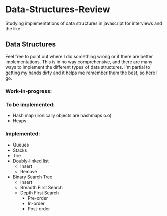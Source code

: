 # Data-Structures-Review
Studying implementations of data structures in javascript for interviews and the like

## Data Structures
Feel free to point out where I did something wrong or if there are better implementations. This is in no way comprehensive, and there are many ways to implement the different types of data structures. I'm partial to getting my hands dirty and it helps me remember them the best, so here I go.
### Work-in-progress:

### To be implemented:
* Hash map (ironically objects are hashmaps o.o)
* Heaps

### Implemented:
* Queues
* Stacks
* Trie
* Doubly-linked list
  * Insert
  * Remove
* Binary Search Tree
  * Insert
  * Breadth First Search
  * Depth First Search
    * Pre-order
    * In-order
    * Post-order
